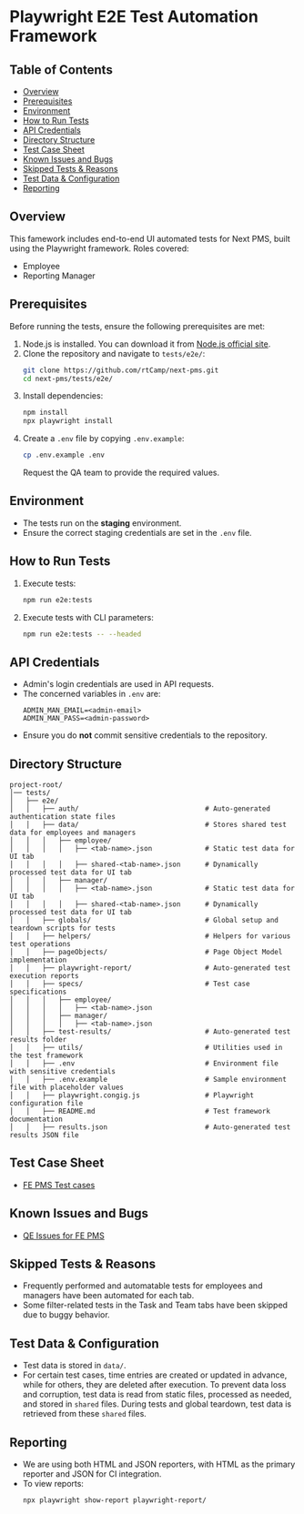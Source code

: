 # Playwright E2E Test Automation Framework

## Table of Contents

- [Overview](#overview)
- [Prerequisites](#prerequisites)
- [Environment](#environment)
- [How to Run Tests](#how-to-run-tests)
- [API Credentials](#api-credentials)
- [Directory Structure](#directory-structure)
- [Test Case Sheet](#test-case-sheet)
- [Known Issues and Bugs](#known-issues-and-bugs)
- [Skipped Tests & Reasons](#skipped-tests--reasons)
- [Test Data & Configuration](#test-data--configuration)
- [Reporting](#reporting)

## Overview

This famework includes end-to-end UI automated tests for Next PMS, built using the Playwright framework. Roles covered:

- Employee
- Reporting Manager

## Prerequisites

Before running the tests, ensure the following prerequisites are met:

1. Node.js is installed. You can download it from [Node.js official site](https://nodejs.org/).
2. Clone the repository and navigate to `tests/e2e/`:
   ```bash
   git clone https://github.com/rtCamp/next-pms.git
   cd next-pms/tests/e2e/
   ```
3. Install dependencies:
   ```bash
   npm install
   npx playwright install
   ```
4. Create a `.env` file by copying `.env.example`:
   ```bash
   cp .env.example .env
   ```
   Request the QA team to provide the required values.

## Environment

- The tests run on the **staging** environment.
- Ensure the correct staging credentials are set in the `.env` file.

## How to Run Tests

1. Execute tests:
   ```bash
   npm run e2e:tests
   ```
2. Execute tests with CLI parameters:
   ```bash
   npm run e2e:tests -- --headed
   ```

## API Credentials

- Admin's login credentials are used in API requests.
- The concerned variables in `.env` are:
  ```env
  ADMIN_MAN_EMAIL=<admin-email>
  ADMIN_MAN_PASS=<admin-password>
  ```
- Ensure you do **not** commit sensitive credentials to the repository.

## Directory Structure

```
project-root/
│── tests/
│   ├── e2e/
│   │   ├── auth/                               # Auto-generated authentication state files
│   │   ├── data/                               # Stores shared test data for employees and managers
│   │   │   ├── employee/
│   │   │   │   ├── <tab-name>.json             # Static test data for UI tab
│   │   │   │   ├── shared-<tab-name>.json      # Dynamically processed test data for UI tab
│   │   │   ├── manager/
│   │   │   │   ├── <tab-name>.json             # Static test data for UI tab
│   │   │   │   ├── shared-<tab-name>.json      # Dynamically processed test data for UI tab
│   │   ├── globals/                            # Global setup and teardown scripts for tests
│   │   ├── helpers/                            # Helpers for various test operations
│   │   ├── pageObjects/                        # Page Object Model implementation
│   │   ├── playwright-report/                  # Auto-generated test execution reports
│   │   ├── specs/                              # Test case specifications
│   │   │   ├── employee/
│   │   │   │   ├── <tab-name>.json
│   │   │   ├── manager/
│   │   │   │   ├── <tab-name>.json
│   │   ├── test-results/                       # Auto-generated test results folder
│   │   ├── utils/                              # Utilities used in the test framework
│   │   ├── .env                                # Environment file with sensitive credentials
│   │   ├── .env.example                        # Sample environment file with placeholder values
│   │   ├── playwright.congig.js                # Playwright configuration file
│   │   ├── README.md                           # Test framework documentation
│   │   ├── results.json                        # Auto-generated test results JSON file
```

## Test Case Sheet

- [FE PMS Test cases](https://docs.google.com/spreadsheets/d/1ezVa3BnqkgUlJEeOmc_cYCoT3b3JhQ8nGvAOk-W7Q6g/edit?pli=1&gid=1778975438#gid=1778975438)

## Known Issues and Bugs

- [QE Issues for FE PMS](https://docs.google.com/spreadsheets/d/1ezVa3BnqkgUlJEeOmc_cYCoT3b3JhQ8nGvAOk-W7Q6g/edit?pli=1&gid=1682583986#gid=1682583986)

## Skipped Tests & Reasons

- Frequently performed and automatable tests for employees and managers have been automated for each tab.
- Some filter-related tests in the Task and Team tabs have been skipped due to buggy behavior.

## Test Data & Configuration

- Test data is stored in `data/`.
- For certain test cases, time entries are created or updated in advance, while for others, they are deleted after execution. To prevent data loss and corruption, test data is read from static files, processed as needed, and stored in `shared` files. During tests and global teardown, test data is retrieved from these `shared` files.

## Reporting

- We are using both HTML and JSON reporters, with HTML as the primary reporter and JSON for CI integration.
- To view reports:
  ```bash
  npx playwright show-report playwright-report/
  ```
